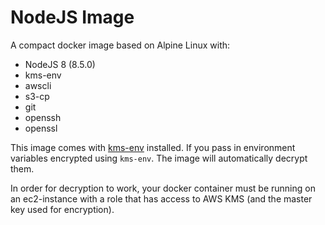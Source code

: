 # NodeJS Image

A compact docker image based on Alpine Linux with:

- NodeJS 8 (8.5.0)
- kms-env 
- awscli
- s3-cp
- git
- openssh
- openssl

This image comes with [kms-env](https://github.com/ukayani/kms-env) installed.
If you pass in environment variables encrypted using `kms-env`. 
The image will automatically decrypt them. 

In order for decryption
to work, your docker container must be running on an ec2-instance with
a role that has access to AWS KMS (and the master key used for encryption).
